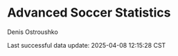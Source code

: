 # Advanced Soccer Statistics
Denis Ostroushko

<!-- gfm -->

Last successful data update: 2025-04-08 12:15:28 CST
